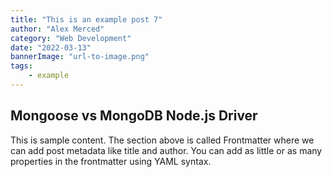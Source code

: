 ```yaml
---
title: "This is an example post 7"
author: "Alex Merced"
category: "Web Development"
date: "2022-03-13"
bannerImage: "url-to-image.png"
tags:
    - example
---
```


## Mongoose vs MongoDB Node.js Driver

This is sample content. The section above is called Frontmatter where we can add post metadata like title and author. You can add as little or as many properties in the frontmatter using YAML syntax.
